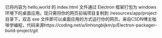 已将内容为 hello,world 的 index.html 文件通过 Electron 框架打包为 windows 环境下的桌面应用。现只需将你的网页前端项目复制到 /resources/app/project 目录下，双击 exe 文件即可以桌面应用的方式运行你的网页。来自CSDN博主咖啡学编程，代码来源https://coding.net/u/linhongbijkm/p/Electron-packager-build-project/git
